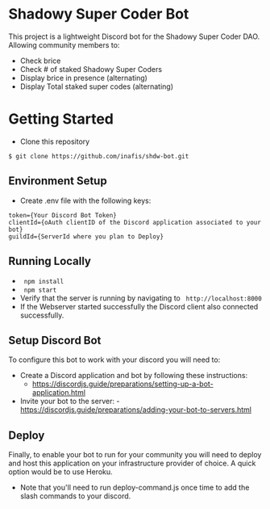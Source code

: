 # Shadowy Super Coder Bot

This project is a lightweight Discord bot for the Shadowy Super Coder DAO. Allowing community members to:
- Check brice
- Check # of staked Shadowy Super Coders
- Display brice in presence (alternating)
- Display Total staked super codes (alternating)


# Getting Started

- Clone this repository
 ```
 $ git clone https://github.com/inafis/shdw-bot.git
 ```

## Environment Setup

- Create .env file with the following keys:
```
token={Your Discord Bot Token}
clientId={oAuth clientID of the Discord application associated to your bot}
guildId={ServerId where you plan to Deploy}
```

## Running Locally

- ``` npm install```
- ``` npm start```
- Verify that the server is running by navigating to ``` http://localhost:8000```
- If the Webserver started successfully the Discord client also connected successfully.  

## Setup Discord Bot

To configure this bot to work with your discord you will need to:
- Create a Discord application and bot by following these instructions: 
	- https://discordjs.guide/preparations/setting-up-a-bot-application.html
- Invite your bot to the server:
	-https://discordjs.guide/preparations/adding-your-bot-to-servers.html 

## Deploy

Finally, to enable your bot to run for your community you will need to deploy and host this application on your infrastructure provider of choice. A quick option would be to use Heroku. 

- Note that you'll need to run deploy-command.js once time to add the slash commands to your discord.
